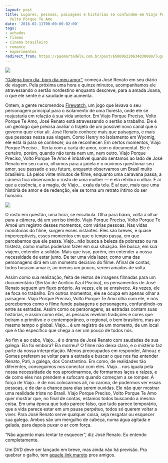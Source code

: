 ```yaml
---
layout: post
title: Lugares, pessoas, paisagens e histórias se confundem em Viajo Porque Preciso,
  Volto Porque Te Amo
date: '2016-02-11T00:00:00-02:00'
tags:
- achados
- filmes
- cinema brasileiro
- romance
- experimentos
redirect_from: https://paomortadela.com.br/post/658006220634030080/lugares-pessoas-paisagens-e-hist%C3%B3rias-se
---
```

![](https://64.media.tumblr.com/018abf0a2b70c556000b45f4b56760d0/6f859f9ae960601b-64/s540x810/5a4ae249d6adba1f47aa1edcd15a7fcb2b0f6d43.jpg)

[“Galega bom dia, bom dia meu amor”](https://www.youtube-nocookie.com/watch?v=U-OoxUkol2M), começa José Renato em seu diário de viagem. Pela próxima uma hora e quinze minutos, acompanhamos ele atravessando o sertão nordestino enquanto descreve, para a amada Joana, o que ele sente e a saudade que aumenta.

Ontem, a gente recomendou [Firewatch](https://paomortadela.com.br/2016/02/firewatch/), um jogo que levava o seu personagem principal para o isolamento de uma floresta, onde ele se reajustaria em relação à sua vida anterior. Em Viajo Porque Preciso, Volto Porque Te Amo, José Renato está atravessando o sertão a trabalho. Ele é um geólogo que precisa avaliar o trajeto de um possível novo canal que o governo quer criar ali. José Renato conhece mais que paisagens, e mais que pessoas nessa sua viagem. Como Henry no isolamento em Wyomig, ele está lá para se conhecer, ou se reconhecer. Em certos momentos, Viajo Porque Preciso… flerta com a carta de amor, com o documental. Ele é certeiro, porém, quando não tenta nem um, nem outro. Viajo Porque Preciso, Volto Porque Te Amo é imbativel quando sentamos ao lado de José Renato em seu carro, olhamos para a janela e o ouvimos questionar seu amor, seu passado e seu futuro, enquanto observamos um Brasil muito brasileiro. Lá pelos vinte minutos de filme, enquanto uma caravana passa, a câmera fica observando o rosto de uma mulher — e ela retribui o olhar. É aí que a essência, e a magia, de Viajo… exala da tela. É aí que, mais que uma história de amor e de redenção, ele se torna um retrato íntimo do ser humano.

![](https://64.media.tumblr.com/fee1817b183ec942dd4c2568be26f57b/6f859f9ae960601b-a4/s540x810/72e7153993e530d06a0b4059eabcc3de39649c8d.jpg)

O rosto em questão, uma hora, se encabula. Olha para baixo, volta a olhar para a câmera, dá um sorriso tímido. Viajo Porque Preciso, Volto Porque Te Amoé um registro desses momentos, com várias pessoas. Nas vidas monótonas do filme, surgem esses instantes. Eles são breves, e quase imperceptíveis, esses momentos em que o tempo passa, em que percebemos que ele passa. Viajo…não busca a beleza da pobrezao ou na tristeza, como muitos poderiam fazer em sua situação. Ele busca, em sua viajem, entender a solidão. Mais que isso, porém, em entender a nossa necessidade de estar junto. De ter uma vida lazer, como uma das personagens dirá em um momento decisivo do filme. Afinal de contas, todos buscam amar e, ao menos um pouco, serem amados de volta.

Assim como sua realização, feita de restos de imagens filmadas para um documentário (Sertão de Acrílico Azul Piscina), os pensamentos de José Renato seguem um fluxo próprio. As vezes, ele se enraivece. As vezes, ele se foca no trabalho. Em outros momentos, ele se ocupa em apenas olhar a paisagem. Viajo Porque Preciso, Volto Porque Te Amo olha com ele, e nós percebemos como o filme funde paisagens e personagens, confundindo-os entre as estradas. Assim como os personagens, as estradas contam suas histórias, e assim como elas, as pessoas revelam tradições e cores que beiram o primitivo e o contemporâneo, o regional, o bem brasileiro, mas ao mesmo tempo o global. Viajo… é um registro de um momento, de um local que é tão específico que chega a ser um pouco de todos nós.

Ao fim e ao cabo, Viajo… é o drama de José Renato com saudades de sua galega. Ela foi embora? Ela morreu? O filme não deixa claro, e o mistério faz parte da nossa interpretação. Menos preocupados em responder, Aïnouz e Gomes preferem se voltar para a estrada e buscar o que nos faz entender Renato, Pati, a galega, dos Constantino. Em como, de realidades tão diferentes, conseguimos nos conectar com eles. Viajo… nos iguala pela nossa necessidade de nos aproximarmos, de formarmos laços e raízes, e de como eles nos prendem e sufocam quando começam a se romper. A força de Viajo…é de nos colocarmos ali, no carona, de podermos ver essas pessoas, e de dar a chance para elas serem ouvidas. Ele não quer mostrar uma realidade triste no Brasil. Viajo Porque Preciso, Volto Porque Te Amo quer mostrar que, no final de contas, estamos todos buscando a mesma coisa. Em uma época que tudo parece falso, que tudo parece temporário, que a vida parece estar em um pause perpétuo, todos só querem voltar a viver. Para José Renato serve qualquer coisa, seja resgatar ou esquecer sua galega. Ambos são um mergulho de cabeça, numa água agitada e gelada, para depois puxar o ar com força.

“Não aguento mais tentar te esquecer”, diz José Renato. Eu entendo completamente.

Um DVD deve ser lançado em breve, mas ainda não há previsão. Pra quebrar o galho, tem [aquele link maroto](https://www.youtube-nocookie.com/watch?v=4V2rAQYqm2E) pros amigos.

